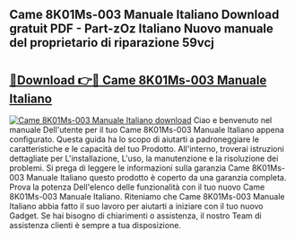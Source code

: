 ## Came 8K01Ms-003 Manuale Italiano Download gratuit PDF - Part-zOz Italiano Nuovo manuale del proprietario di riparazione 59vcj

# <h2><a href="http://dfc3rwa.blite.top/?on=Came+8K01Ms-003+Manuale+Italiano">🔗Download 👉🔴 Came 8K01Ms-003 Manuale Italiano</a></h2>

[![Came 8K01Ms-003 Manuale Italiano download](https://i.imgur.com/lujVjoI.png)](http://dfc3rwa.blite.top/?on=Came+8K01Ms-003+Manuale+Italiano)
Ciao e benvenuto nel manuale Dell'utente per il tuo Came 8K01Ms-003 Manuale Italiano appena configurato. Questa guida ha lo scopo di aiutarti a padroneggiare le caratteristiche e le capacità del tuo Prodotto. All'interno, troverai istruzioni dettagliate per L'installazione, L'uso, la manutenzione e la risoluzione dei problemi. Si prega di leggere le informazioni sulla garanzia Came 8K01Ms-003 Manuale Italiano questo prodotto è coperto da una garanzia completa. Prova la potenza Dell'elenco delle funzionalità con il tuo nuovo Came 8K01Ms-003 Manuale Italiano. Riteniamo che Came 8K01Ms-003 Manuale Italiano abbia fatto il suo lavoro per aiutarti a iniziare con il tuo nuovo Gadget. Se hai bisogno di chiarimenti o assistenza, il nostro Team di assistenza clienti è sempre a tua disposizione.
